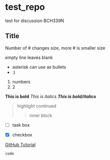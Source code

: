 # test_repo
test for discussion BCH339N

## Title
Number of # changes size, more # is smaller size

empty line leaves blank
* asterisk can use as bullets
* :)
  
1. numbers
2. 2

**This is bold**
*This is italics*
**_This is bold/italics_**

> highlight
> continued
>> inner block

- [ ] task box

- [x] checkbox


[GitHub Tutorial](https://docs.github.com/en/get-started/writing-on-github/getting-started-with-writing-and-formatting-on-github/basic-writing-and-formatting-syntax)



```
code 
```
